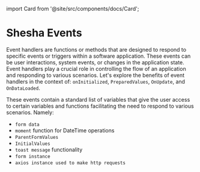 import Card from '@site/src/components/docs/Card';

# Shesha Events

Event handlers are functions or methods that are designed to respond to specific events or triggers within a software application. These events can be user interactions, system events, or changes in the application state. Event handlers play a crucial role in controlling the flow of an application and responding to various scenarios. Let's explore the benefits of event handlers in the context of: `onInitialized`, `PreparedValues`, `OnUpdate`, and `OnDataLoaded`.

These events contain a standard list of variables that give the user access to certain variables and functions facilitating the need to respond to various scenarios. Namely:

- `form data`
- `moment` function for DateTime operations
- `ParentFormValues`
- `InitialValues`
- `toast message` functionality
- `form instance`
- `axios instance used to make http requests`

<div style={{display: 'grid', gridTemplateColumns: '1fr 1fr', gridRowGap: '50px'}}>
  <Card title='On Initialized' url='on-initialized' description='Initializes tasks and conditions when a component or feature is initialized.'/>
  <Card title='Prepared Values' url='prepared-values' description='Allows customization or modification of form values before submission.'/>
  <Card title='On Data Loaded' url='on-data-loaded' description='Handles asynchronous data loading processes.'/>
  <Card title='On Update' url='on-update' description='Responds to changes in the state of a component or application.'/>
</div>
